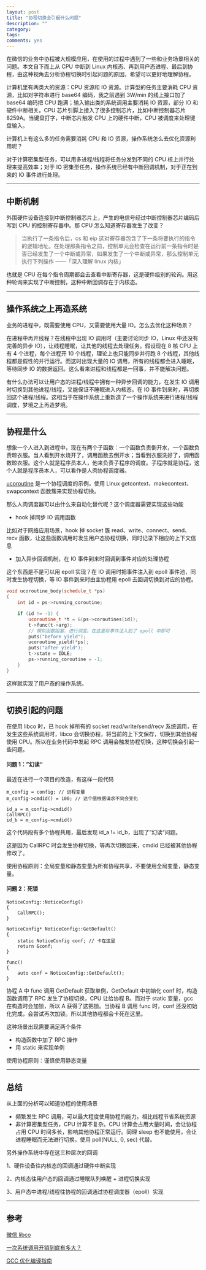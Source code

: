```yaml
---
layout: post
title: "协程切换会引起什么问题"
description: ""
category: 
tags:
comments: yes
---
```


在微信的业务中协程被大规模应用，在使用的过程中遇到了一些和业务场景相关的问题。本文自下而上从 CPU 中断到 Linux 内核态、再到用户态进程、最后到协程，由这种视角去分析协程切换时引起问题的原因，希望可以更好地理解协程。

计算机里有两类大的资源：CPU 资源和 IO 资源。计算型的任务主要消耗 CPU 资源，比如对字符串进行 base64 编码，我之前遇到 3W/min 的线上接口加了 base64 编码把 CPU 跑满；输入输出类的系统调用主要消耗 IO 资源，部分 IO 和硬件中断相关。CPU 芯片引脚上接入了很多控制芯片，比如中断控制器芯片 8259A。当键盘打字，中断芯片触发 CPU 上的硬件中断，CPU 被调度来处理键盘输入。

计算机上有这么多的任务需要消耗 CPU 和 IO 资源，操作系统怎么去优化资源利用呢？

对于计算密集型任务，可以用多进程/线程将任务分发到不同的 CPU 核上并行处理来提高效率；对于 IO 密集型任务，操作系统已经有中断回调机制，对于正在到来的 IO 事件进行处理。

---

## 中断机制

外围硬件设备连接到中断控制器芯片上，产生的电信号经过中断控制器芯片编码后写到 CPU 的控制寄存器中。那 CPU 怎么知道寄存器发生了改变？

> 当执行了一条指令后，cs 和 eip 这对寄存器包含了下一条将要执行的指令的逻辑地址。在处理那条指令之前，控制单元会检查在运行前一条指令时是否已经发生了一个中断或异常，如果发生了一个中断或异常，那么控制单元执行下列操作 ——「深入理解 linux 内核」

也就是 CPU 在每个指令周期都会去查看中断寄存器，这是硬件级别的轮询。用这种轮询来实现了中断控制，这种中断回调存在于内核态。

---

## 操作系统之上再造系统

业务的进程中，既需要使用 CPU，又需要使用大量 IO。怎么去优化这种场景？

在进程中再开线程？在线程中出现 IO 调用时（主要讨论同步 IO，Linux 中还没有完善的异步 IO），让线程睡眠，让其他的线程去处理任务。假设现在 8 核 CPU 上有 4 个进程，每个进程开 10 个线程，理论上也只能同步并行跑 8 个线程，其他线程都是假性的并行运行。而这时出现大量的 IO 调用，所有的线程都会进入睡眠，等待同步 IO 的数据返回。这么看来进程和线程都是一回事，并不能解决问题。

有什么办法可以让用户态的进程/线程中拥有一种异步回调的能力，在发生 IO 调用时切换到其他进程/线程，又能保证不睡眠进入内核态。在 IO 事件到来时，再切换回这个进程/线程。这相当于在操作系统上重新造了一个操作系统来进行进程/线程调度，梦境之上再造梦境。

---

## 协程是什么

想象一个人进入到进程中，现在有两个子函数：一个函数负责倒开水，一个函数负责晾衣服。当人看到开水烧开了，调用函数去倒开水；当看到衣服洗好了，调用函数晾衣服。这个人就是程序员本人，他来负责子程序的调度。子程序就是协程，这个人就是程序员本人，可以看作是人肉协程调度器。

[ucoroutine](https://github.com/Huangtuzhi/ucoroutine/blob/master/ucoroutine.cpp) 是一个协程调度的示例，使用 Linux getcontext、makecontext、swapcontext 函数簇来实现协程切换。

那么人肉调度器可以由什么来自动化替代呢？这个调度器需要实现这些功能

- hook 掉同步 IO 调用函数

比如对于网络应用场景，hook 掉 socket 簇 read、write、connect、send、recv 函数，让这些函数调用时发生用户态协程切换，同时记录下相应的上下文信息

- 加入异步回调机制，在 IO 事件到来时回调到事件对应的处理协程

这个东西是不是可以用 epoll 实现？在 IO 调用时把事件注入到 epoll 事件池，同时发生协程切换，等 IO 事件到来时由主协程用 epoll 去回调切换到对应的协程。

```C++
void ucoroutine_body(schedule_t *ps)
{
	int id = ps->running_coroutine;

	if (id != -1) {
		ucoroutine_t *t = &(ps->coroutines[id]);
		t->func(t->arg);
		// 模拟函数阻塞，进行调度。在这里将事件注入到了 epoll 中即可
		puts("before yield");
		ucoroutine_yield(*ps);
		puts("after yield");
		t->state = IDLE;
		ps->running_coroutine = -1;
	}
}
```

这样就实现了用户态的操作系统。

---

## 切换引起的问题

在使用 libco 时，已 hook 掉所有的 socket read/write/send/recv 系统调用，在发生这些系统调用时，libco 会切换协程，将当前的上下文保存，切换到其他协程使用 CPU。所以在业务代码中发起 RPC 调用会触发协程切换，这种切换会引起一些问题。

#### 问题 1：”幻读“

最近在进行一个项目的改造，有这样一段代码

```
m_config = config; // 进程变量
m_config->cmdid() = 100; // 这个值根据请求不同会变化

id_a = m_config->cmdid()
CallRPC()
id_b = m_config->cmdid()
```

这个代码段有多个协程共用，最后发现 id_a != id_b，出现了”幻读“问题。

这是因为 CallRPC 时会发生协程切换，等再次切换回来，cmdid 已经被其他协程修改了。

使用协程原则：全局变量和静态变量为所有协程共享，不要使用全局变量，静态变量。

#### 问题 2：死锁

```
NoticeConfig::NoticeConfig()
{
	CallRPC();
}

NoticeConfig* NoticeConfig::GetDefault()
{
	static NoticeConfig conf; // 卡在这里
	return &conf;
}

func()
{
	auto conf = NoticeConfig::GetDefault();
}
```

协程 A 中 func 调用 GetDefault 获取单例，GetDefault 中初始化 conf 时，构造函数调用了 RPC 发生了协程切换，CPU 让给协程 B。而对于 static 变量，gcc 在构造时会加锁，所以 A 获得了这把锁。当协程 B 调用 func 时，conf 还没初始化完成，会尝试再次加锁。所以其他协程都会卡死在这里。

这种场景出现需要满足两个条件

- 构造函数中加了 RPC 操作
- 用 static 来实现单例

使用协程原则：谨慎使用静态变量

---

## 总结

从上面的分析可以知道协程的使用场景

- 频繁发生 RPC 调用，可以最大程度使用协程的能力。相比线程节省系统资源
- 非计算密集型任务，CPU 计算不复杂。CPU 计算会占用大量时间，会让协程占用 CPU 时间多长，影响其他协程正常运行。同理 sleep 也不能使用，会让进程睡眠而无法进行切换，使用 poll(NULL, 0, sec) 代替。

另外操作系统中存在这三种层次的回调

1、硬件设备往内核态的回调通过硬件中断实现

2、内核态往用户态的回调通过睡眠队列唤醒 + 进程切换实现

3、用户态中进程/线程往协程的回调通过协程调度器（epoll）实现

---

## 参考

[微信 libco](https://github.com/Tencent/libco)

[一次系统调用开销到底有多大？](https://zhuanlan.zhihu.com/p/80206565)

[GCC 优化编译指南](https://sites.google.com/site/polarisnotme/linux/gcc)
 